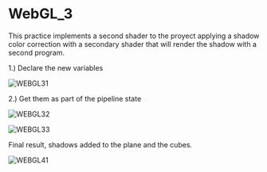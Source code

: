 # WebGL_3

This practice implements a second shader to the proyect applying a shadow color correction with a secondary shader that will render the shadow with a second program.

1.) Declare the new variables

![WEBGL31](https://user-images.githubusercontent.com/114673717/208488027-000c4be6-4682-4e70-8e92-2cd6a1070c7c.png)

2.) Get them as part of the pipeline state

![WEBGL32](https://user-images.githubusercontent.com/114673717/208488072-775cd833-33b9-4092-b6b5-bb8b89ba0fa8.png)


![WEBGL33](https://user-images.githubusercontent.com/114673717/208488100-ff8b032d-8afd-4d99-a66d-2e2e980a35a5.png)

Final result, shadows added to the plane and the cubes.

![WEBGL41](https://user-images.githubusercontent.com/114673717/208488127-04701f9d-96be-457f-b9af-e7cab3f7f35a.png)
